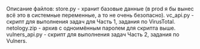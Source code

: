 Описание файлов:
store.py - хранит базовые данные (в prod я бы вынес всё это в системные переменные, а то не очень безопасно).
vc_api.py - скрипт для выполнения задач для Часть 1, задания по VirusTotal.
netology.zip - архив с одноимённым паролем для скрипта выше.
vulners_api.py - скрипт для выполнения задач Часть 2, задания по Vulners.